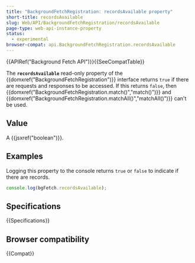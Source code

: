 ```yaml
---
title: "BackgroundFetchRegistration: recordsAvailable property"
short-title: recordsAvailable
slug: Web/API/BackgroundFetchRegistration/recordsAvailable
page-type: web-api-instance-property
status:
  - experimental
browser-compat: api.BackgroundFetchRegistration.recordsAvailable
---
```


{{APIRef("Background Fetch API")}}{{SeeCompatTable}}

The **`recordsAvailable`** read-only property of the {{domxref("BackgroundFetchRegistration")}} interface returns `true` if there are requests and responses to be accessed. If this returns `false`, then {{domxref("BackgroundFetchRegistration.match()","match()")}} and {{domxref("BackgroundFetchRegistration.matchAll()","matchAll()")}} can't be used.

## Value

A {{jsxref("boolean")}}.

## Examples

Logging this property to the console returns `true` or `false` to indicate if there are records.

```js
console.log(bgFetch.recordsAvailable);
```

## Specifications

{{Specifications}}

## Browser compatibility

{{Compat}}
